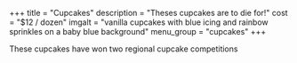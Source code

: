 +++
title = "Cupcakes"
description = "Theses cupcakes are to die for!"
cost = "$12 / dozen"
imgalt = "vanilla cupcakes with blue icing and rainbow sprinkles on a baby blue background"
menu_group = "cupcakes"
+++

These cupcakes have won two regional cupcake competitions

